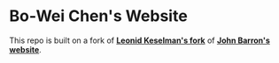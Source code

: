 # Bo-Wei Chen's Website

This repo is built on a fork of [**Leonid Keselman's fork**](https://github.com/leonidk/leonidk.github.io) of [**John Barron's website**](https://jonbarron.info/).
